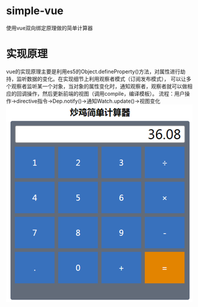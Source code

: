 # simple-vue
使用vue双向绑定原理做的简单计算器

# 实现原理
vue的实现原理主要是利用es5的Object.defineProperty()方法，对属性进行劫持，监听数据的变化。在实现细节上利用观察者模式（订阅发布模式），
可以让多个观察者监听某一个对象，当对象的属性变化时，通知观察者，观察者就可以做相应的回调操作，然后更新前端的视图（调用compile，编译模板）。
流程：用户操作->directive指令->Dep.notify()->通知Watch.update()->视图变化
![](https://github.com/baronhuang/simple-vue/raw/master/static/ex.png) 